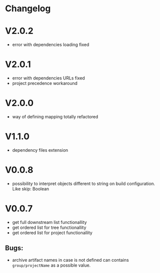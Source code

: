 # Changelog

# V2.0.2

- error with dependencies loading fixed

# V2.0.1

- error with dependencies URLs fixed
- project precedence workaround

# V2.0.0

- way of defining mapping totally refactored

# V1.1.0

- dependency files extension

# V0.0.8

- possibility to interpret objects different to string on build configuration. Like skip: Boolean

# V0.0.7

- get full downstream list functionallity
- get ordered list for tree functionallity
- get ordered list for project functionallity

## Bugs:

- archive artifact names in case is not defined can contains `group/projectName` as a possible value.
